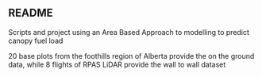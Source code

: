 ## README

Scripts and project using an Area Based Approach to modelling to predict canopy fuel load 

20 base plots from the foothills region of Alberta provide the on the ground data, while 8 flights of RPAS LiDAR provide the wall to wall dataset